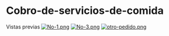 # Cobro-de-servicios-de-comida
Vistas previas
[![No-1.png](https://i.postimg.cc/pVkNL8Zk/No-1.png)](https://postimg.cc/K4Kp91Cg)
[![No-3.png](https://i.postimg.cc/VLNxr6Zw/No-3.png)](https://postimg.cc/bdKC4zjV)
[![otro-pedido.png](https://i.postimg.cc/bNFKQh4t/otro-pedido.png)](https://postimg.cc/jLPgbGxx)
